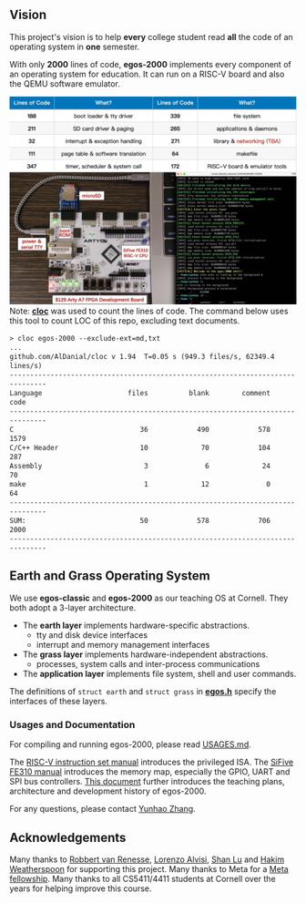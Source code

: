 ## Vision

This project's vision is to help **every** college student read **all** the code of an operating system in **one** semester.

With only **2000** lines of code, **egos-2000** implements every component of an operating system for education. 
It can run on a RISC-V board and also the QEMU software emulator.

![This is an image](references/screenshots/egos-2000.jpg)
Note: [**cloc**](https://github.com/AlDanial/cloc) was used to count the lines of code.
The command below uses this tool to count LOC of this repo, excluding text documents.

```
> cloc egos-2000 --exclude-ext=md,txt
...
github.com/AlDanial/cloc v 1.94  T=0.05 s (949.3 files/s, 62349.4 lines/s)
-------------------------------------------------------------------------------
Language                     files          blank        comment           code
-------------------------------------------------------------------------------
C                               36            490            578           1579
C/C++ Header                    10             70            104            287
Assembly                         3              6             24             70
make                             1             12              0             64
-------------------------------------------------------------------------------
SUM:                            50            578            706           2000
-------------------------------------------------------------------------------
```

## Earth and Grass Operating System

We use **egos-classic** and **egos-2000** as our teaching OS at Cornell. They both adopt a 3-layer architecture.

* The **earth layer** implements hardware-specific abstractions.
    * tty and disk device interfaces
    * interrupt and memory management interfaces
* The **grass layer** implements hardware-independent abstractions.
    * processes, system calls and inter-process communications
* The **application layer** implements file system, shell and user commands.

The definitions of `struct earth` and `struct grass` in [**egos.h**](library/egos.h) specify the interfaces of these layers.

### Usages and Documentation

For compiling and running egos-2000, please read [USAGES.md](references/USAGES.md).

The [RISC-V instruction set manual](references/riscv-privileged-v1.10.pdf) introduces the privileged ISA.
The [SiFive FE310 manual](references/sifive-fe310-v19p04.pdf) introduces the memory map, especially the GPIO, UART and SPI bus controllers.
[This document](references/README.md) further introduces the teaching plans, architecture and development history of egos-2000.

For any questions, please contact [Yunhao Zhang](https://dolobyte.net/).

## Acknowledgements

Many thanks to [Robbert van Renesse](https://www.cs.cornell.edu/home/rvr/), [Lorenzo Alvisi](https://www.cs.cornell.edu/lorenzo/), [Shan Lu](https://people.cs.uchicago.edu/~shanlu/) and [Hakim Weatherspoon](https://www.cs.cornell.edu/~hweather/) for supporting this project.
Many thanks to Meta for a [Meta fellowship](https://research.facebook.com/fellows/zhang-yunhao/).
Many thanks to all CS5411/4411 students at Cornell over the years for helping improve this course.
